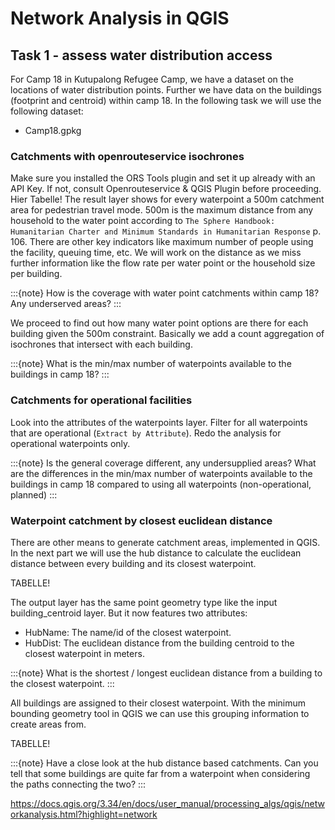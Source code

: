 # Network Analysis in QGIS

## Task 1 - assess water distribution access
For Camp 18 in Kutupalong Refugee Camp, we have a dataset on the locations of water distribution points. Further we have data on the buildings (footprint and centroid) within camp 18. In the following task we will use the following dataset:
* Camp18.gpkg

### Catchments with openrouteservice isochrones
Make sure you installed the ORS Tools plugin and set it up already with an API Key. If not, consult Openrouteservice & QGIS Plugin before proceeding.
Hier Tabelle!
The result layer shows for every waterpoint a 500m catchment area for pedestrian travel mode. 500m is the maximum distance from any household to the water point according to `The Sphere Handbook: Humanitarian Charter and Minimum Standards in Humanitarian Response` p. 106. There are other key indicators like maximum number of people using the facility, queuing time, etc. We will work on the distance as we miss further information like the flow rate per water point or the household size per building.

:::{note}
How is the coverage with water point catchments within camp 18? Any underserved areas?
:::

We proceed to find out how many water point options are there for each building given the 500m constraint. Basically we add a count aggregation of isochrones that intersect with each building.

:::{note}
What is the min/max number of waterpoints available to the buildings in camp 18?
:::

### Catchments for operational facilities
Look into the attributes of the waterpoints layer. Filter for all waterpoints that are operational (`Extract by Attribute`). Redo the analysis for operational waterpoints only.

:::{note}
  Is the general coverage different, any undersupplied areas?
	What are the differences in the min/max number of waterpoints available to the buildings in camp 18 compared to using all waterpoints (non-operational, planned)
:::

### Waterpoint catchment by closest euclidean distance
There are other means to generate catchment areas, implemented in QGIS. In the next part we will use the hub distance to calculate the euclidean distance between every building and its closest waterpoint.

TABELLE!

The output layer has the same point geometry type like the input building_centroid layer. But it now features two attributes:
* HubName: The name/id of the closest waterpoint.
* HubDist: The euclidean distance from the building centroid to the closest waterpoint in meters.

:::{note}
What is the shortest / longest euclidean distance from a building to the closest waterpoint.
:::

All buildings are assigned to their closest waterpoint. With the minimum bounding geometry tool in QGIS we can use this grouping information to create areas from.

TABELLE!

:::{note}
  Have a close look at the hub distance based catchments. Can you tell that some buildings are quite far from a waterpoint when considering the paths connecting the two?
:::


https://docs.qgis.org/3.34/en/docs/user_manual/processing_algs/qgis/networkanalysis.html?highlight=network
